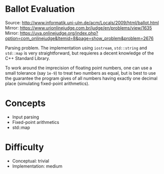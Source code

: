 Ballot Evaluation
=================

Source: <http://www.informatik.uni-ulm.de/acm/Locals/2009/html/ballot.html>
Mirror: <https://www.urionlinejudge.com.br/judge/en/problems/view/1635>
Mirror: <https://uva.onlinejudge.org/index.php?option=com_onlinejudge&Itemid=8&page=show_problem&problem=2676>

Parsing problem.
The implementation using `iostream`, `std::string` and `std::map`
is very straightforward,
but requieres a decent knowledge of the C++ Standard Library.

To work around the imprecision of floating point numbers,
one can use a small tolerance (say `1e-9`) to treat two numbers as equal,
but is best to use the guarantee the program gives
of all numbers having exactly one decimal place
(simulating fixed-point arithmetics).

Concepts
========
- Input parsing
- Fixed-point arithmetics
- std::map

Difficulty
==========
- Conceptual: trivial
- Implementation: medium